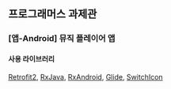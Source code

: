 ## 프로그래머스 과제관
### [앱-Android] 뮤직 플레이어 앱


#### 사용 라이브러리
[Retrofit2](https://github.com/square/retrofit "Retrofit2"), [RxJava]( https://github.com/ReactiveX/RxJava "RxJava"), [RxAndroid](https://github.com/ReactiveX/RxAndroid "RxAndroid"), [Glide](https://github.com/bumptech/glide "Glide"), [SwitchIcon](https://github.com/zagum/Android-SwitchIcon.git "SwitchIcon")
